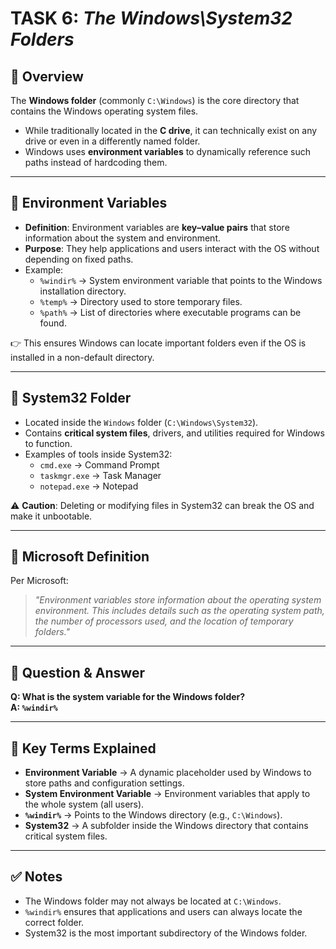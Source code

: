 
# TASK 6: *The Windows\System32 Folders*

## 📌 Overview
The **Windows folder** (commonly `C:\Windows`) is the core directory that contains the Windows operating system files.  
- While traditionally located in the **C drive**, it can technically exist on any drive or even in a differently named folder.  
- Windows uses **environment variables** to dynamically reference such paths instead of hardcoding them.  

---

## 🔹 Environment Variables
- **Definition**: Environment variables are **key–value pairs** that store information about the system and environment.  
- **Purpose**: They help applications and users interact with the OS without depending on fixed paths.  
- Example:  
  - `%windir%` → System environment variable that points to the Windows installation directory.  
  - `%temp%` → Directory used to store temporary files.  
  - `%path%` → List of directories where executable programs can be found.  

👉 This ensures Windows can locate important folders even if the OS is installed in a non-default directory.  

---

## 🔹 System32 Folder
- Located inside the `Windows` folder (`C:\Windows\System32`).  
- Contains **critical system files**, drivers, and utilities required for Windows to function.  
- Examples of tools inside System32:  
  - `cmd.exe` → Command Prompt  
  - `taskmgr.exe` → Task Manager  
  - `notepad.exe` → Notepad  

⚠️ **Caution**: Deleting or modifying files in System32 can break the OS and make it unbootable.  

---

## 🔹 Microsoft Definition
Per Microsoft:  
> *"Environment variables store information about the operating system environment. This includes details such as the operating system path, the number of processors used, and the location of temporary folders."*  

---

## 📝 Question & Answer
**Q: What is the system variable for the Windows folder?**  
**A: `%windir%`**

---

## 📖 Key Terms Explained
- **Environment Variable** → A dynamic placeholder used by Windows to store paths and configuration settings.  
- **System Environment Variable** → Environment variables that apply to the whole system (all users).  
- **`%windir%`** → Points to the Windows directory (e.g., `C:\Windows`).  
- **System32** → A subfolder inside the Windows directory that contains critical system files.  

---

## ✅ Notes
- The Windows folder may not always be located at `C:\Windows`.  
- `%windir%` ensures that applications and users can always locate the correct folder.  
- System32 is the most important subdirectory of the Windows folder.  

